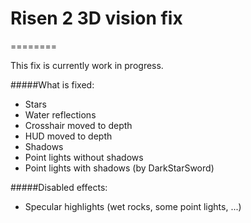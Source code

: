 # Risen 2 3D vision fix
========

This fix is currently work in progress.

#####What is fixed:
- Stars
- Water reflections
- Crosshair moved to depth
- HUD moved to depth
- Shadows
- Point lights without shadows
- Point lights with shadows (by DarkStarSword)

#####Disabled effects:
- Specular highlights (wet rocks, some point lights, ...)

